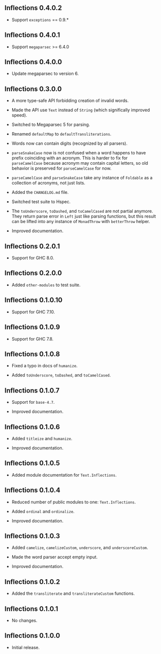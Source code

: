 ## Inflections 0.4.0.2
* Support `exceptions` == 0.9.*

## Inflections 0.4.0.1
* Support `megaparsec` >= 6.4.0

## Inflections 0.4.0.0

* Update megaparsec to version 6.

## Inflections 0.3.0.0

* A more type-safe API forbidding creation of invalid words.

* Made the API use `Text` instead of `String` (which significally improved
  speed).

* Switched to Megaparsec 5 for parsing.

* Renamed `defaultMap` to `defaultTransliterations`.

* Words now can contain digits (recognized by all parsers).

* `parseSnakeCase` now is not confused when a word happens to have prefix
  coinciding with an acronym. This is harder to fix for `parseCamelCase`
  because acronym may contain capital letters, so old behavior is preserved
  for `parseCamelCase` for now.

* `parseCamelCase` and `parseSnakeCase` take any instance of `Foldable` as a
  collection of acronyms, not just lists.

* Added the `CHANGELOG.md` file.

* Switched test suite to Hspec.

* The `toUnderscore`, `toDashed`, and `toCamelCased` are not partial
  anymore. They return parse error in `Left` just like parsing functions,
  but this result can be lifted into any instance of `MonadThrow` with
  `betterThrow` helper.

* Improved documentation.

## Inflections 0.2.0.1

* Support for GHC 8.0.

## Inflections 0.2.0.0

* Added `other-modules` to test suite.

## Inflections 0.1.0.10

* Support for GHC 7.10.

## Inflections 0.1.0.9

* Support for GHC 7.8.

## Inflections 0.1.0.8

* Fixed a typo in docs of `humanize`.

* Added `toUnderscore`, `toDashed`, and `toCamelCased`.

## Inflections 0.1.0.7

* Support for `base-4.7`.

* Improved documentation.

## Inflections 0.1.0.6

* Added `titleize` and `humanize`.

* Improved documentation.

## Inflections 0.1.0.5

* Added module documentation for `Text.Inflections`.

## Inflections 0.1.0.4

* Reduced number of public modules to one: `Text.Inflections`.

* Added `ordinal` and `ordinalize`.

* Improved documentation.

## Inflections 0.1.0.3

* Added `camelize`, `camelizeCustom`, `underscore`, and `underscoreCustom`.

* Made the word parser accept empty input.

* Improved documentation.

## Inflections 0.1.0.2

* Added the `transliterate` and `transliterateCustom` functions.

## Inflections 0.1.0.1

* No changes.

## Inflections 0.1.0.0

* Initial release.
